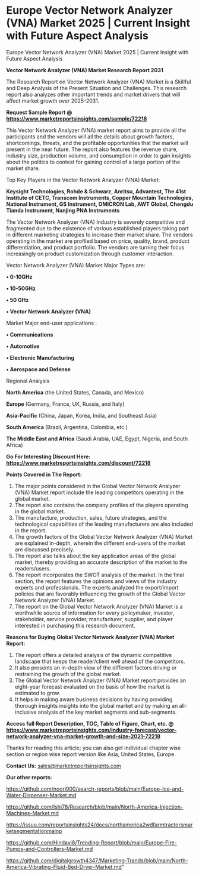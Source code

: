 # Europe Vector Network Analyzer (VNA) Market 2025 | Current Insight with Future Aspect Analysis
Europe Vector Network Analyzer (VNA) Market 2025 | Current Insight with Future Aspect Analysis

<strong>Vector Network Analyzer (VNA) Market Research Report 2031</strong>

The Research Report on Vector Network Analyzer (VNA) Market is a Skillful and Deep Analysis of the Present Situation and Challenges. This research report also analyzes other important trends and market drivers that will affect market growth over 2025-2031.

<strong>Request Sample Report @ <a href=https://www.marketreportsinsights.com/sample/72218>https://www.marketreportsinsights.com/sample/72218</a></strong>

This Vector Network Analyzer (VNA) market report aims to provide all the participants and the vendors will all the details about growth factors, shortcomings, threats, and the profitable opportunities that the market will present in the near future. The report also features the revenue share, industry size, production volume, and consumption in order to gain insights about the politics to contest for gaining control of a large portion of the market share.

Top Key Players in the Vector Network Analyzer (VNA) Market:

<strong>Keysight Technologies, Rohde & Schwarz, Anritsu, Advantest, The 41st Institute of CETC, Transcom Instruments, Copper Mountain Technologies, National Instrument, GS Instrument, OMICRON Lab, AWT Global, Chengdu Tianda Instrument, Nanjing PNA Instruments</strong>

The Vector Network Analyzer (VNA) Industry is severely competitive and fragmented due to the existence of various established players taking part in different marketing strategies to increase their market share. The vendors operating in the market are profiled based on price, quality, brand, product differentiation, and product portfolio. The vendors are turning their focus increasingly on product customization through customer interaction.

Vector Network Analyzer (VNA) Market Major Types are:

<strong>• 0-10GHz

• 10-50GHz

• 50 GHz

• Vector Network Analyzer (VNA)</strong>

Market Major end-user applications :

<strong>• Communications

• Automotive

• Electronic Manufacturing

• Aerospace and Defense</strong>

Regional Analysis

</u><strong><b>North America</b></strong> (the United States, Canada, and Mexico)

<strong><b>Europe </b></strong>(Germany, France, UK, Russia, and Italy)

<strong><b>Asia-Pacific</b></strong> (China, Japan, Korea, India, and Southeast Asia)

<strong><b>South America</b></strong> (Brazil, Argentina, Colombia, etc.)

<strong><b>The Middle East and Africa</b></strong> (Saudi Arabia, UAE, Egypt, Nigeria, and South Africa)

<strong>Go For Interesting Discount Here: <a href=https://www.marketreportsinsights.com/discount/72218>https://www.marketreportsinsights.com/discount/72218</a></strong>

<strong>Points Covered in The Report:</strong>
<ol>
  <li>The major points considered in the Global Vector Network Analyzer (VNA) Market report include the leading competitors operating in the global market.</li>
  <li>The report also contains the company profiles of the players operating in the global market.</li>
  <li>The manufacture, production, sales, future strategies, and the technological capabilities of the leading manufacturers are also included in the report.</li>
  <li>The growth factors of the Global Vector Network Analyzer (VNA) Market are explained in-depth, wherein the different end-users of the market are discussed precisely.</li>
  <li>The report also talks about the key application areas of the global market, thereby providing an accurate description of the market to the readers/users.</li>
  <li>The report incorporates the SWOT analysis of the market. In the final section, the report features the opinions and views of the industry experts and professionals. The experts analyzed the export/import policies that are favorably influencing the growth of the Global Vector Network Analyzer (VNA) Market.</li>
  <li>The report on the Global Vector Network Analyzer (VNA) Market is a worthwhile source of information for every policymaker, investor, stakeholder, service provider, manufacturer, supplier, and player interested in purchasing this research document.</li>
</ol>
<strong>Reasons for Buying Global Vector Network Analyzer (VNA) Market Report:</strong>

<ol>
  <li>The report offers a detailed analysis of the dynamic competitive landscape that keeps the reader/client well ahead of the competitors.</li>
  <li>It also presents an in-depth view of the different factors driving or restraining the growth of the global market.</li>
  <li>The Global Vector Network Analyzer (VNA) Market report provides an eight-year forecast evaluated on the basis of how the market is estimated to grow.</li>
  <li>It helps in making aware business decisions by having providing thorough insights insights into the global market and by making an all-inclusive analysis of the key market segments and sub-segments.</li>
</ol>
<strong>Access full Report Description, TOC, Table of Figure, Chart, etc. @ <a href=https://www.marketreportsinsights.com/industry-forecast/vector-network-analyzer-vna-market-growth-and-size-2021-72218>https://www.marketreportsinsights.com/industry-forecast/vector-network-analyzer-vna-market-growth-and-size-2021-72218</a></strong>


Thanks for reading this article; you can also get individual chapter wise section or region wise report version like Asia, United States, Europe.

<strong>Contact Us:</strong>
sales@marketreportsinsights.com

<strong>Our other reports:</strong>

<a href=https://github.com/noori900/search-reports/blob/main/Europe-Ice-and-Water-Dispenser-Market.md>https://github.com/noori900/search-reports/blob/main/Europe-Ice-and-Water-Dispenser-Market.md</a>

<a href=https://github.com/Ishi78/Research/blob/main/North-America-Injection-Machines-Market.md>https://github.com/Ishi78/Research/blob/main/North-America-Injection-Machines-Market.md</a>

<a href=https://issuu.com/reportsinsights24/docs/northamerica2wdfarmtractorsmarketsegmentationmainp>https://issuu.com/reportsinsights24/docs/northamerica2wdfarmtractorsmarketsegmentationmainp</a>

<a href=https://github.com/Hindavi8/Trending-Report/blob/main/Europe-Fire-Pumps-and-Controllers-Market.md>https://github.com/Hindavi8/Trending-Report/blob/main/Europe-Fire-Pumps-and-Controllers-Market.md</a>

<a href=https://github.com/digitalgrowth4347/Marketing-Trands/blob/main/North-America-Vibrating-Fluid-Bed-Dryer-Market.md>https://github.com/digitalgrowth4347/Marketing-Trands/blob/main/North-America-Vibrating-Fluid-Bed-Dryer-Market.md</a>"

